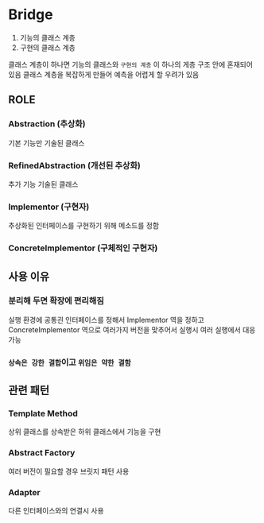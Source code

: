 # Bridge

1. 기능의 클래스 계층
2. 구현의 클래스 계층

클래스 계층이 하나면 기능의 클래스와 `구현의 계층` 이 하나의 게층 구조 안에 혼재되어 있음
클래스 계층을 복잡하게 만들어 예측을 어렵게 할 우려가 있음

## ROLE

### Abstraction (추상화)

기본 기능만 기술된 클래스

### RefinedAbstraction (개선된 추상화)

추가 기능 기술된 클래스

### Implementor (구현자)

추상화된 인터페이스를 구현하기 위해 메소드를 정함

### ConcreteImplementor (구체적인 구현자)

## 사용 이유

### 분리해 두면 확장에 편리해짐

실행 환경에 공통괸 인터페이스를 정해서 Implementor 역을 정하고 ConcreteImplementor 역으로 여러가지 버전을 맞추어서 실행시 여러 실행에서 대응 가능

### `상속은 강한 결합`이고 `위임은 약한 결함`

## 관련 패턴

### Template Method

상위 클래스를 상속받은 하위 클래스에서 기능을 구현

### Abstract Factory

여러 버전이 필요할 경우 브릿지 패턴 사용

### Adapter

다른 인터페이스와의 연결시 사용
